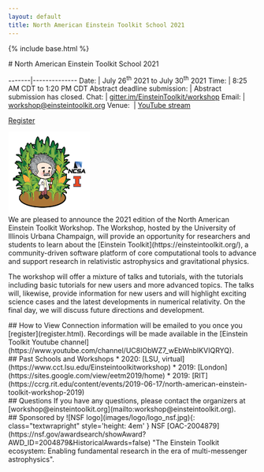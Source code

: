 ```yaml
---
layout: default
title: North American Einstein Toolkit School 2021
---
```

{% include base.html %}
<div class="col-xs-12 col-sm-5 col-md-4" markdown="1">
# North American Einstein Toolkit School 2021

<!--<wbr> allows browsers to break a line here -->

-------|--------------
Date:  | July 26<sup>th</sup> 2021 to July 30<sup>th</sup> 2021
Time:  | 8:25 AM CDT to 1:20 PM CDT
Abstract deadline submission:  | Abstract submission has closed.
Chat:  | [gitter.im/<wbr>EinsteinToolkit/<wbr>workshop](https://gitter.im/EinsteinToolkit/workshop)
Email: | [workshop@<wbr>einsteintoolkit.<wbr>org](mailto:workshop@einsteintoolkit.org)
Venue:&nbsp;  | [YouTube stream](https://go.illinois.edu/et2021uiuc)


<a class="btn btn-info" href="{{base}}/register.html" role="button">Register</a>
</div>

<div class="col-xs-12 col-sm-7 col-md-8">
<img src="images/cornArtboard1.png" alt="Einstein guy in a corn field and Illinois and NCSA logos" class="textwrapleft" style="max-height:20em;max-width:33%">
<div markdown="1">
We are pleased to announce the 2021 edition of the North American
Einstein Toolkit Workshop. The Workshop, hosted by the University of
Illinois Urbana Champaign, will provide an opportunity for researchers and students to
learn about the [Einstein Toolkit](https://einsteintoolkit.org/), a
community-driven software platform of core computational tools to advance
and support research in relativistic astrophysics and gravitational
physics.

The workshop will offer a mixture of talks and tutorials, with the
tutorials including basic tutorials for new users and more advanced
topics. The talks will, likewise, provide information for new users and
will highlight exciting science cases and the latest developments in
numerical relativity. On the final day, we will discuss future directions
and development.
</div>
</div>

<div class="col-xs-12 col-sm-6 col-md-4" markdown="1">
## How to View
Connection information will be emailed to you once you [register](register.html).
Recordings will be made available in the
[Einstein Toolkit Youtube channel](https://www.youtube.com/channel/UC8IObWZ7_wEbWnbIKVIQRYQ).
</div>

<div class="col-xs-12 col-sm-6 col-md-4" markdown="1">
## Past Schools and Workshops
* 2020: [LSU, virtual](https://www.cct.lsu.edu/Einsteintoolkitworkshop)
* 2019: [London](https://sites.google.com/view/eetm2019/home)
* 2019: [RIT](https://ccrg.rit.edu/content/events/2019-06-17/north-american-einstein-toolkit-workshop-2019)
</div>

<div class="col-xs-12 col-sm-6 col-md-4" markdown="1">
## Questions
If you have any questions, please contact the organizers at [workshop@einsteintoolkit.org](mailto:workshop@einsteintoolkit.org).
</div>

<div class="col-xs-12 col-sm-6 col-md-4" markdown="1">
## Sponsored by
![NSF logo](images/logo/logo_nsf.jpg){: class="textwrapright" style='height: 4em' }
NSF [OAC-2004879](https://nsf.gov/awardsearch/showAward?AWD_ID=2004879&HistoricalAwards=false) "The Einstein Toolkit ecosystem: Enabling fundamental research in the era of multi-messenger astrophysics".
</div>
